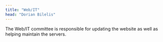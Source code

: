 ```yaml
---
title: "Web/IT"
head: "Dorian Bilelis"
---
```


The Web/IT committee is responsible for updating the website as well as helping maintain the servers.
